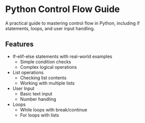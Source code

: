 # Python Control Flow Guide

A practical guide to mastering control flow in Python, including if statements, loops, and user input handling.

## Features
 
- If-elif-else statements with real-world examples
    - Simple condition checks
    - Complex logical operations
- List operations
    - Checking list contents
    - Working with multiple lists
- User Input
    - Basic text input
    - Number handling
- Loops
    - While loops with break/continue
    - For loops with lists
